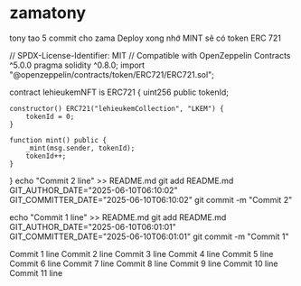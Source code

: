 # zamatony
tony tao 5 commit cho zama
Deploy xong nhớ MINT sẽ có token ERC 721


// SPDX-License-Identifier: MIT
// Compatible with OpenZeppelin Contracts ^5.0.0
pragma solidity ^0.8.0;
import "@openzeppelin/contracts/token/ERC721/ERC721.sol";

contract lehieukemNFT is ERC721 {
    uint256 public tokenId;

    constructor() ERC721("lehieukemCollection", "LKEM") {
        tokenId = 0;
    }

    function mint() public {
        _mint(msg.sender, tokenId);
        tokenId++;
    }
}
echo "Commit 2 line" >> README.md
git add README.md
GIT_AUTHOR_DATE="2025-06-10T06:10:02" GIT_COMMITTER_DATE="2025-06-10T06:10:02" git commit -m "Commit 2"

echo "Commit 1 line" >> README.md
git add README.md
GIT_AUTHOR_DATE="2025-06-10T06:01:01" GIT_COMMITTER_DATE="2025-06-10T06:01:01" git commit -m "Commit 1"

Commit 1 line
Commit 2 line
Commit 3 line
Commit 4 line
Commit 5 line
Commit 6 line
Commit 7 line
Commit 8 line
Commit 9 line
Commit 10 line
Commit 11 line
